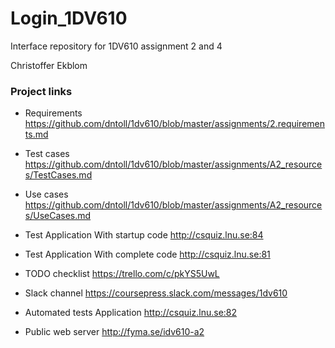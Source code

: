 # Login_1DV610
Interface repository for 1DV610 assignment 2 and 4

Christoffer Ekblom

### Project links
- Requirements https://github.com/dntoll/1dv610/blob/master/assignments/2.requirements.md
- Test cases https://github.com/dntoll/1dv610/blob/master/assignments/A2_resources/TestCases.md
- Use cases https://github.com/dntoll/1dv610/blob/master/assignments/A2_resources/UseCases.md

- Test Application With startup code http://csquiz.lnu.se:84
- Test Application With complete code http://csquiz.lnu.se:81
- TODO checklist https://trello.com/c/pkYS5UwL
- Slack channel https://coursepress.slack.com/messages/1dv610
- Automated tests Application http://csquiz.lnu.se:82
- Public web server http://fyma.se/idv610-a2